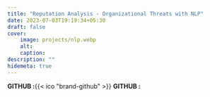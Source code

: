 ```yaml
---
title: "Reputation Analysis - Organizational Threats with NLP"
date: 2023-07-03T19:19:34+05:30
draft: false
cover: 
    image: projects/nlp.webp
    alt: 
    caption: 
description: ""
hidemeta: true
---
```



**GITHUB :**{{< ico "brand-github" >}} **GITHUB :**